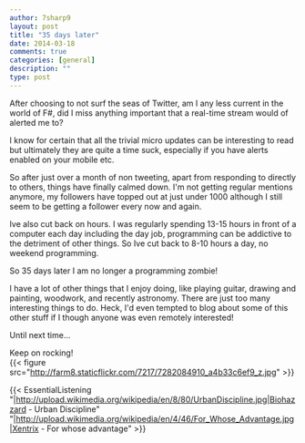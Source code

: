 ```yaml
---
author: 7sharp9
layout: post
title: "35 days later"
date: 2014-03-18
comments: true
categories: [general]
description: ""
type: post
---
```

After choosing to not surf the seas of Twitter, am I any less current in the world of F#, did I miss anything important that a real-time stream would of alerted me to?
<!-- more -->  
I know for certain that all the trivial micro updates can be interesting to read but ultimately they are quite a time suck, especially if you have alerts enabled on your mobile etc.  

So after just over a month of non tweeting, apart from responding to directly to others, things have finally calmed down.  I'm not getting regular mentions anymore, my followers have topped out at just under 1000 although I still seem to be getting a follower every now and again.   

Ive also cut back on hours.  I was regularly spending 13-15 hours in front of a computer each day including the day job, programming can be addictive to the detriment of other things.  So Ive cut back to 8-10 hours a day, no weekend programming.  

So 35 days later I am no longer a programming zombie!  

I have a lot of other things that I enjoy doing, like playing guitar, drawing and painting, woodwork, and recently astronomy.  There are just too many interesting things to do.  Heck, I'd even tempted to blog about some of this other stuff if I though anyone was even remotely interested!

Until next time...  

Keep on rocking!  
{{< figure src="http://farm8.staticflickr.com/7217/7282084910_a4b33c6ef9_z.jpg" >}}

{{< EssentialListening
    "|http://upload.wikimedia.org/wikipedia/en/8/80/UrbanDiscipline.jpg|Biohazzard - Urban Discipline"
    "|http://upload.wikimedia.org/wikipedia/en/4/46/For_Whose_Advantage.jpg|Xentrix - For whose advantage" >}}
  

